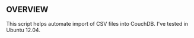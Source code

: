 OVERVIEW
--------
This script helps automate import of CSV files into CouchDB. I've tested in Ubuntu 12.04.

